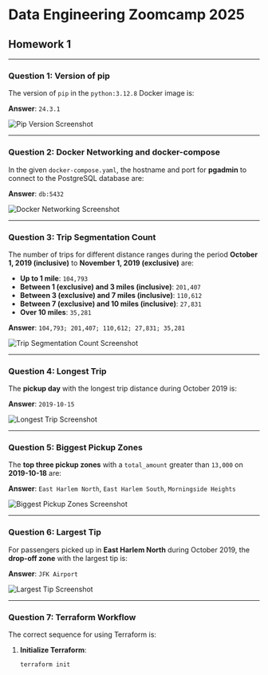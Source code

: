 # **Data Engineering Zoomcamp 2025**

## **Homework 1**

---

### **Question 1: Version of pip**
The version of `pip` in the `python:3.12.8` Docker image is:

**Answer**: `24.3.1`

![Pip Version Screenshot](#)

---

### **Question 2: Docker Networking and docker-compose**
In the given `docker-compose.yaml`, the hostname and port for **pgadmin** to connect to the PostgreSQL database are:

**Answer**: `db:5432`

![Docker Networking Screenshot](#)

---

### **Question 3: Trip Segmentation Count**
The number of trips for different distance ranges during the period **October 1, 2019 (inclusive)** to **November 1, 2019 (exclusive)** are:

- **Up to 1 mile**: `104,793`
- **Between 1 (exclusive) and 3 miles (inclusive)**: `201,407`
- **Between 3 (exclusive) and 7 miles (inclusive)**: `110,612`
- **Between 7 (exclusive) and 10 miles (inclusive)**: `27,831`
- **Over 10 miles**: `35,281`

**Answer**: `104,793; 201,407; 110,612; 27,831; 35,281`

![Trip Segmentation Count Screenshot](#)

---

### **Question 4: Longest Trip**
The **pickup day** with the longest trip distance during October 2019 is:

**Answer**: `2019-10-15`

![Longest Trip Screenshot](#)

---

### **Question 5: Biggest Pickup Zones**
The **top three pickup zones** with a `total_amount` greater than `13,000` on **2019-10-18** are:

**Answer**: `East Harlem North`, `East Harlem South`, `Morningside Heights`

![Biggest Pickup Zones Screenshot](#)

---

### **Question 6: Largest Tip**
For passengers picked up in **East Harlem North** during October 2019, the **drop-off zone** with the largest tip is:

**Answer**: `JFK Airport`

![Largest Tip Screenshot](#)

---

### **Question 7: Terraform Workflow**
The correct sequence for using Terraform is:

1. **Initialize Terraform**:
   ```bash
   terraform init
